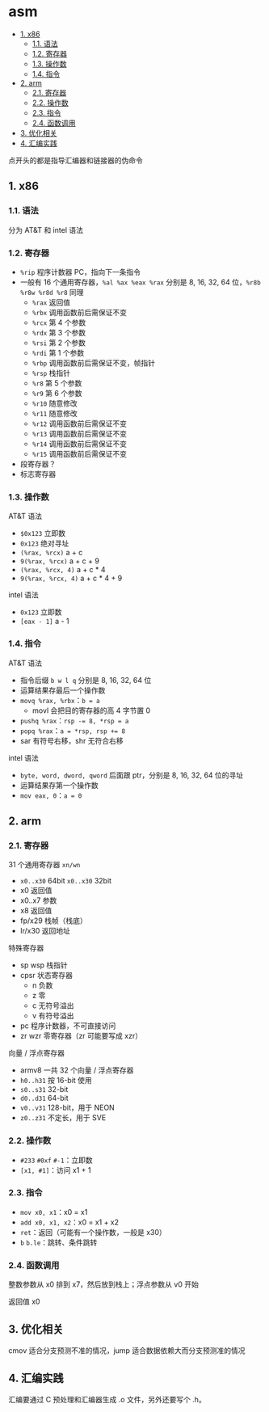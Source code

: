 # asm

- [1. x86](#1-x86)
  - [1.1. 语法](#11-语法)
  - [1.2. 寄存器](#12-寄存器)
  - [1.3. 操作数](#13-操作数)
  - [1.4. 指令](#14-指令)
- [2. arm](#2-arm)
  - [2.1. 寄存器](#21-寄存器)
  - [2.2. 操作数](#22-操作数)
  - [2.3. 指令](#23-指令)
  - [2.4. 函数调用](#24-函数调用)
- [3. 优化相关](#3-优化相关)
- [4. 汇编实践](#4-汇编实践)

点开头的都是指导汇编器和链接器的伪命令

## 1. x86

### 1.1. 语法

分为 AT&T 和 intel 语法

### 1.2. 寄存器

- `%rip` 程序计数器 PC，指向下一条指令
- 一般有 16 个通用寄存器，`%al %ax %eax %rax` 分别是 8, 16, 32, 64 位，`%r8b %r8w %r8d %r8` 同理
  - `%rax` 返回值
  - `%rbx` 调用函数前后需保证不变
  - `%rcx` 第 4 个参数
  - `%rdx` 第 3 个参数
  - `%rsi` 第 2 个参数
  - `%rdi` 第 1 个参数
  - `%rbp` 调用函数前后需保证不变，帧指针
  - `%rsp` 栈指针
  - `%r8` 第 5 个参数
  - `%r9` 第 6 个参数
  - `%r10` 随意修改
  - `%r11` 随意修改
  - `%r12` 调用函数前后需保证不变
  - `%r13` 调用函数前后需保证不变
  - `%r14` 调用函数前后需保证不变
  - `%r15` 调用函数前后需保证不变
- 段寄存器？
- 标志寄存器

### 1.3. 操作数

AT&T 语法

- `$0x123` 立即数
- `0x123` 绝对寻址
- `(%rax, %rcx)` a + c
- `9(%rax, %rcx)` a + c + 9
- `(%rax, %rcx, 4)` a + c * 4
- `9(%rax, %rcx, 4)` a + c * 4 + 9

intel 语法

- `0x123` 立即数
- `[eax - 1]` a - 1

### 1.4. 指令

AT&T 语法

- 指令后缀 `b w l q` 分别是 8, 16, 32, 64 位
- 运算结果存最后一个操作数
- `movq %rax, %rbx`：`b = a`
  - movl 会把目的寄存器的高 4 字节置 0
- `pushq %rax`：`rsp -= 8, *rsp = a`
- `popq %rax`：`a = *rsp, rsp += 8`
- sar 有符号右移，shr 无符合右移

intel 语法

- `byte, word, dword, qword` 后面跟 ptr，分别是 8, 16, 32, 64 位的寻址
- 运算结果存第一个操作数
- `mov eax, 0`：`a = 0`

## 2. arm

### 2.1. 寄存器

31 个通用寄存器 `xn/wn`

- `x0..x30` 64bit `x0..x30` 32bit
- x0 返回值
- x0..x7 参数
- x8 返回值
- fp/x29 栈帧（栈底）
- lr/x30 返回地址

特殊寄存器

- sp wsp 栈指针
- cpsr 状态寄存器
  - n 负数
  - z 零
  - c 无符号溢出
  - v 有符号溢出
- pc 程序计数器，不可直接访问
- zr wzr 零寄存器（zr 可能要写成 xzr）

向量 / 浮点寄存器

- armv8 一共 32 个向量 / 浮点寄存器
- `h0..h31` 按 16-bit 使用
- `s0..s31` 32-bit
- `d0..d31` 64-bit
- `v0..v31` 128-bit，用于 NEON
- `z0..z31` 不定长，用于 SVE

### 2.2. 操作数

- `#233` `#0xf` `#-1`：立即数
- `[x1, #1]`：访问 x1 + 1

### 2.3. 指令

- `mov x0, x1`：x0 = x1
- `add x0, x1, x2`：x0 = x1 + x2
- `ret`：返回（可能有一个操作数，一般是 x30）
- `b` `b.le`：跳转、条件跳转

### 2.4. 函数调用

整数参数从 x0 排到 x7，然后放到栈上；浮点参数从 v0 开始

返回值 x0

## 3. 优化相关

cmov 适合分支预测不准的情况，jump 适合数据依赖大而分支预测准的情况

## 4. 汇编实践

汇编要通过 C 预处理和汇编器生成 .o 文件，另外还要写个 .h。
